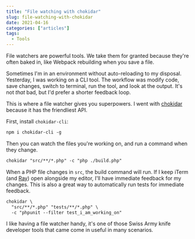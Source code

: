 ```yaml
---
title: "File watching with chokidar"
slug: file-watching-with-chokidar
date: 2021-04-16
categories: ["articles"]
tags:
  - Tools
---
```


File watchers are powerful tools. We take them for granted because they're often baked in, like Webpack rebuilding when you save a file.

Sometimes I'm in an environment without auto-reloading to my disposal. Yesterday, I was working on a CLI tool. The workflow was modify code, save changes, switch to terminal, run the tool, and look at the output. It's not _that_ bad, but I'd prefer a shorter feedback loop.

<!--more-->

This is where a file watcher gives you superpowers. I went with [chokidar](https://github.com/paulmillr/chokidar) because it has the friendliest API.

First, install `chokidar-cli`:

```txt
npm i chokidar-cli -g
```

Then you can watch the files you're working on, and run a command when they change.

```txt
chokidar "src/**/*.php" -c "php ./build.php"
```

When a PHP file changes in `src`, the build command will run. If I keep iTerm (and [Ray](https://myray.app)) open alongside my editor, I'll have immediate feedback for my changes. This is also a great way to automatically run tests for immediate feedback.

```txt
chokidar \
  "src/**/*.php" "tests/**/*.php" \
  -c "phpunit --filter test_i_am_working_on"
```

I like having a file watcher handy, it's one of those Swiss Army knife developer tools that came come in useful in many scenarios.
